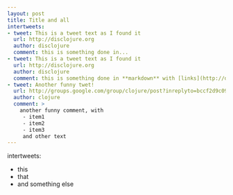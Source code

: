 ```yaml
---
layout: post
title: Title and all
intertweets:
- tweet: This is a tweet text as I found it
  url: http://disclojure.org
  author: disclojure
  comment: this is something done in...
- tweet: This is a tweet text as I found it
  url: http://disclojure.org
  author: disclojure
  comment: this is something done in **markdown** with [links](http://disclojure.org) and other goodies that are hard to find elsewhere 
- tweet: Another funny twet!
  url: http://groups.google.com/group/clojure/post?inreplyto=bccf2d9c09ac4ec4&forward=1&_done=%2Fgroup%2Fclojure%2Fbrowse_thread%2Fthread%2F55f8abcec35c9e6a%3F&
  author: clojure
  comment: >    
    another funny comment, with
     - item1
     - item2
     - item3
     and other text
---
```


intertweets:
 - this
 - that
 - and something else